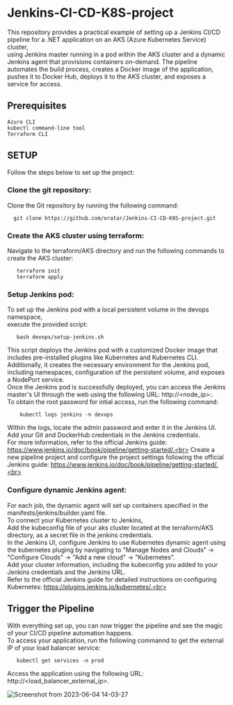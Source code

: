 # Jenkins-CI-CD-K8S-project

This repository provides a practical example of setting up a Jenkins CI/CD pipeline for a .NET application on an AKS (Azure Kubernetes Service) cluster,<br>
using Jenkins master running in a pod within the AKS cluster and a dynamic Jenkins agent that provisions containers on-demand.
The pipeline automates the build process, creates a Docker image of the application, pushes it to Docker Hub, deploys it to the AKS cluster, and exposes a service for access.

## Prerequisites
    Azure CLI
    kubectl command-line tool
    Terraform CLI 

## SETUP
   Follow the steps below to set up the project:
### Clone the git repository:
   Clone the Git repository by running the following command:
   ```
     git clone https://github.com/oratar/Jenkins-CI-CD-K8S-project.git
   ```
   
### Create the AKS cluster using terraform:
Navigate to the terraform/AKS directory and run the following commands to create the AKS cluster: 
```
   terraform init 
   terraform apply 
```

### Setup Jenkins pod:
To set up the Jenkins pod with a local persistent volume in the devops namespace,<br>
execute the provided script: 
```
   bash devops/setup-jenkins.sh
```
This script deploys the Jenkins pod with a customized Docker image that includes pre-installed plugins like Kubernetes and Kubernetes CLI.<br>
Additionally, it creates the necessary environment for the Jenkins pod, including namespaces, configuration of the persistent volume, and exposes a NodePort service.<br>
Once the Jenkins pod is successfully deployed, you can access the Jenkins master's UI through the web using the following URL: http://<node_ip>:<nodeport>. <br>
To obtain the root password for intial access, run the following command:<br> 
```
    kubectl logs jenkins -n devops
```
Within the logs, locate the admin password and enter it in the Jenkins UI.<br>
Add your Git and DockerHub credentials in the Jenkins credentials.<br>
For more information, refer to the official Jenkins guide: https://www.jenkins.io/doc/book/pipeline/getting-started/.<br>
Create a new pipeline project and configure the project settings following the official Jenkins guide: https://www.jenkins.io/doc/book/pipeline/getting-started/.<br>

### Configure dynamic Jenkins agent:
For each job, the dynamic agent will set up containers specified in the manifests/jenkins/builder.yaml file.<br> 
To connect your Kubernetes cluster to Jenkins,<br>
Add the kubeconfig file of your aks cluster located at the terraform/AKS directory, as a secret file in the jenkins credentials.<br> 
In the Jenkins UI, configure Jenkins to use Kubernetes dynamic agent using the kubernetes pluging by navigating to "Manage Nodes and Clouds" -> "Configure Clouds" -> "Add a new cloud" -> "Kubernetes".<br> 
Add your cluster information, including the kubeconfig you added to your Jenkins credentials and the Jenkins URL.<br> 
Refer to the official Jenkins guide for detailed instructions on configuring Kubernetes: https://plugins.jenkins.io/kubernetes/.<br> 

## Trigger the Pipeline
    
With everything set up, you can now trigger the pipeline and see the magic of your CI/CD pipeline automation happens.<br> 
To access your application, run the following commannd to get the external IP of your load balancer service:<br> 
```
   kubectl get services -n prod
```
Access the application using the following URL: http://<load_balancer_external_ip>.<br> 
    
    
![Screenshot from 2023-06-04 14-03-27](https://github.com/oratar/Jenkins-CI-CD-K8S-project/assets/121873526/4eaefc68-96f1-4a5f-a640-108a64105638)
